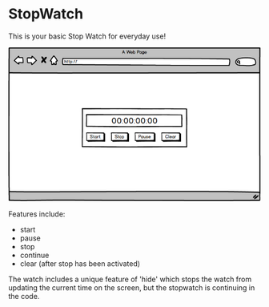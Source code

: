 # StopWatch

This is your basic Stop Watch for everyday use!

![Stopwatch mockup](https://github.com/shireenzoaby/stopWatch/blob/master/Stopwatch.png)

Features include:
- start
- pause
- stop
- continue
- clear (after stop has been activated)

The watch includes a unique feature of 'hide' which stops the watch from updating
the current time on the screen, but the stopwatch is continuing in the code.
